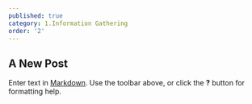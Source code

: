 ```yaml
---
published: true
category: 1.Information Gathering
order: '2'
---
```

## A New Post

Enter text in [Markdown](http://daringfireball.net/projects/markdown/). Use the toolbar above, or click the **?** button for formatting help.
